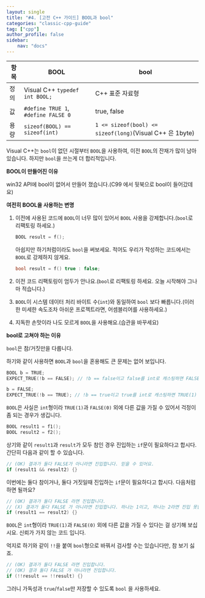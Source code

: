 ```yaml
---
layout: single
title: "#4. [고전 C++ 가이드] BOOL과 bool"
categories: "classic-cpp-guide"
tag: ["cpp"]
author_profile: false
sidebar: 
    nav: "docs"
---
```


|항목|BOOL|bool|
|--|--|--|
|정의|Visual C++ `typedef int BOOL;`|C++ 표준 자료형|
|값|`#define TRUE 1`, `#define FALSE 0`| true, false|
|용량|`sizeof(BOOL) == sizeof(int)`|`1 <= sizeof(bool) <= sizeof(long)`(Visual C++ 은 1byte)|

Visual C++는 `bool`이 없던 시절부터 `BOOL`을 사용하여, 이전 `BOOL`의 잔재가 많이 남아 있습니다. 하지만 `bool`을 쓰는게 더 합리적입니다.

**BOOL이 만들어진 이유**

win32 API에 bool이 없어서 만들어 졌습니다.(C99 에서 뒷북으로 bool이 들어갔데요)

**여전히 BOOL을 사용하는 변명**

1. 이전에 사용된 코드에 `BOOL`이 너무 많이 있어서 `BOOL` 사용을 강제합니다.(`bool`로 리팩토링 하세요.)
    
    ```cpp
    BOOL result = f();
    ```

    아쉽지만 하기처럼이라도 `bool`을 써보세요. 적어도 우리가 작성하는 코드에서는 `BOOL`로 강제하지 않게요.

    ```cpp
    bool result = f() true : false;
    ```

2. 이전 코드 리팩토링이 엄두가 안나요.(`bool`로 리팩토링 하세요. 오늘 시작해야 그나마 적습니다.)
3. `BOOL`이 시스템 데이터 처리 바이트 수(`int`)와 동일하여 `bool` 보다 빠릅니다.(이러한 미세한 속도조차 아쉬운 프로젝트라면, 어셈블리어를 사용하세요.)
4. 지독한 손맛이라 나도 모르게 `BOOL`을 사용해요.(습관을 바꾸세요)

**bool로 고쳐야 하는 이유**

`bool`은 참/거짓만을 다룹니다.

하기와 같이 사용하면 `BOOL`과 `bool`을 혼용해도 큰 문제는 없어 보입니다.

```cpp
BOOL b = TRUE;
EXPECT_TRUE(!b == FALSE); // !b == false이고 false를 int로 캐스팅하면 FALSE(0)

b = FALSE;
EXPECT_TRUE(!b == TRUE); // !b == true이고 true를 int로 캐스팅하면 TRUE(1)
```

`BOOL`은 사실은 `int`형이라 `TRUE(1)`과 `FALSE(0)` 외에 다른 값을 가질 수 있어서 걱정이 좀 되는 경우가 생깁니다.

```cpp
BOOL result1 = f1();
BOOL result2 = f2();
```

상기와 같이 `result1`과 `result`가 모두 참인 경우 진입하는 `if`문이 필요하다고 합시다. 간단히 다음과 같이 할 수 있습니다.

```cpp
// (OK) 결과가 둘다 FALSE가 아니라면 진입합니다. 믿을 수 있어요.
if (result1 && result2) {}
```

이번에는 둘다 참이거나, 둘다 거짓일때 진입하는 `if`문이 필요하다고 합시다. 다음처럼 하면 될까요?

```cpp
// (OK) 결과가 둘다 FALSE 라면 진입합니다.
// (X) 결과가 둘다 FALSE 가 아니라면 진입합니다. 하나는 1이고, 하나는 2라면 진입 못합니다.
if (result1 == result2) {}
```

`BOOL`은 `int`형이라 `TRUE(1)`과 `FALSE(0)` 외에 다른 값을 가질 수 있다는 걸 상기해 보십시요. 신뢰가 가지 않는 코드 입니다.

억지로 하기와 같이 `!!`을 붙여 `bool`형으로 바꿔서 검사할 수는 있습니다만, 참 보기 싫죠. 

```cpp
// (OK) 결과가 둘다 FALSE 라면 진입합니다.
// (OK) 결과 둘다 FALSE 가 아니라면 진입합니다.
if (!!result == !!result) {}
```

그러니 가독성과 `true`/`false`만 저장할 수 있도록 `bool` 을 사용하세요.
